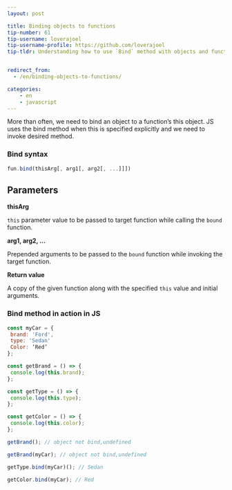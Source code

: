 ```yaml
---
layout: post

title: Binding objects to functions
tip-number: 61
tip-username: loverajoel 
tip-username-profile: https://github.com/loverajoel
tip-tldr: Understanding how to use `Bind` method with objects and functions in JavaScript


redirect_from:
  - /en/binding-objects-to-functions/

categories:
    - en
    - javascript
---
```


More than often, we need to bind an object to a function’s this object. JS uses the bind method when this is specified explicitly and we need to invoke desired method.

### Bind syntax

```js
fun.bind(thisArg[, arg1[, arg2[, ...]]])
```

## Parameters
**thisArg**

`this` parameter value to be passed to target function while calling the `bound` function.

**arg1, arg2, ...**

Prepended arguments to be passed to the `bound` function while invoking the target function.

**Return value**

A copy of the given function along with the specified `this` value and initial arguments.

### Bind method in action in JS

```js
const myCar = {
 brand: 'Ford',
 type: 'Sedan'
 Color: ‘Red’
};

const getBrand = () => {
 console.log(this.brand);
};

const getType = () => {
 console.log(this.type);
};

const getColor = () => {
 console.log(this.color);
};

getBrand(); // object not bind,undefined

getBrand(myCar); // object not bind,undefined

getType.bind(myCar)(); // Sedan

getColor.bind(myCar); // Red

```